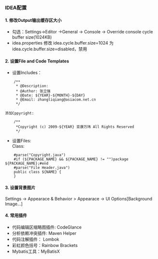 ### IDEA配置

#### 1. 修改Output输出缓存区大小
* 勾选：Settings→Editor →General → Console -> Override console cycle buffer size(1024KB)  
* idea.properties 修改 idea.cycle.buffer.size=1024 为 idea.cycle.buffer.size=disabled，禁用

#### 2. 设置File and Code Templates
* 设置Includes：
```
    /**
     * @Description: 
     * @Author: 张立强
     * @Date: ${YEAR}-${MONTH}-${DAY}
     * @Email: zhangliqiang@asiacom.net.cn
     */
```
    添加Cppyright:
```
    /**
     *Copyright (c) 2009-${YEAR} 亚康万玮 All Rights Reserved
     */
```
* 设置Files:  
    Class:
```
    #parse("Copyright.java")
    #if (${PACKAGE_NAME} && ${PACKAGE_NAME} != "")package ${PACKAGE_NAME};#end
    #parse("File Header.java")
    public class ${NAME} {
    }
```

#### 3. 设置背景图片
Settings -> Appearace & Behavior > Appearace -> UI Options[Background Image...]

#### 4. 常用插件
* 代码编辑区缩略图插件: CodeGlance
* 分析依赖冲突插件: Maven Helper
* 代码注解插件： Lombok
* 彩虹颜色括号：Rainbow Brackets
* Mybatis工具：MyBatisX

